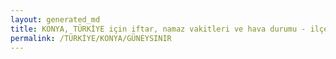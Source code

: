 ```yaml
---
layout: generated_md
title: KONYA, TÜRKİYE için iftar, namaz vakitleri ve hava durumu - ilçe/eyalet seç
permalink: /TÜRKİYE/KONYA/GÜNEYSINIR
---
```


<script type="text/javascript">
  var country = TÜRKİYE;
  var city = KONYA;
  var state = GÜNEYSINIR;
  var lat = 72;
  var lon = 21;
</script>
